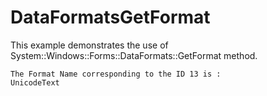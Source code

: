# DataFormatsGetFormat

This example demonstrates the use of System::Windows::Forms::DataFormats::GetFormat method.

```
The Format Name corresponding to the ID 13 is :
UnicodeText
```